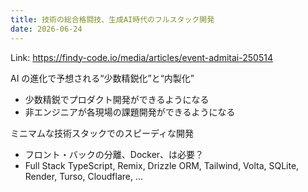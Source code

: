 ```yaml
---
title: 技術の総合格闘技、生成AI時代のフルスタック開発
date: 2026-06-24
---
```


Link: https://findy-code.io/media/articles/event-admitai-250514

AI の進化で予想される“少数精鋭化”と“内製化”

- 少数精鋭でプロダクト開発ができるようになる
- 非エンジニアが各現場の課題開発ができるようになる

ミニマムな技術スタックでのスピーディな開発

- フロント・バックの分離、Docker、は必要？
- Full Stack TypeScript, Remix, Drizzle ORM, Tailwind, Volta, SQLite, Render, Turso, Cloudflare, ...
